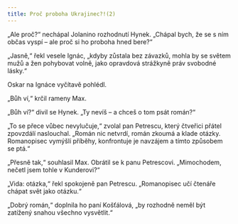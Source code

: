 ```yaml
---
title: Proč proboha Ukrajinec?!(2)
---
```


„Ale proč?“ nechápal Jolanino rozhodnutí Hynek. „Chápal bych, že se s ním občas vyspí – ale proč si ho proboha hned bere?“

  

„Jasně,“ řekl vesele Ignác, „kdyby zůstala bez závazků, mohla by se světem mužů a žen pohybovat volně, jako opravdová strážkyně práv svobodné lásky.“

Oskar na Ignáce vyčítavě pohlédl.

„Bůh ví,“ krčil rameny Max.

„Bůh ví?“ divil se Hynek. „Ty nevíš – a chceš o tom psát román?“

„To se přece vůbec nevylučuje,“ zvolal pan Petrescu, který čtveřici přátel zpovzdálí naslouchal. „Román nic netvrdí, román zkoumá a klade otázky. Romanopisec vymýšlí příběhy, konfrontuje je navzájem a tímto způsobem se ptá.“

„Přesně tak,“ souhlasil Max. Obrátil se k panu Petrescovi. „Mimochodem, nečetl jsem tohle v Kunderovi?“

„Vida: otázka,“ řekl spokojeně pan Petrescu. „Romanopisec učí čtenáře chápat svět jako otázku.“

„Dobrý román,“ doplnila ho paní Košťálová, „by rozhodně neměl být zatížený snahou všechno vysvětlit.“

